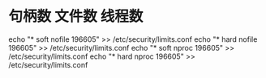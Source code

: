 # 句柄数 文件数 线程数
echo "* soft nofile 196605" >> /etc/security/limits.conf
echo "* hard nofile 196605" >> /etc/security/limits.conf
echo "* soft nproc 196605" >> /etc/security/limits.conf
echo "* hard nproc 196605" >> /etc/security/limits.conf
